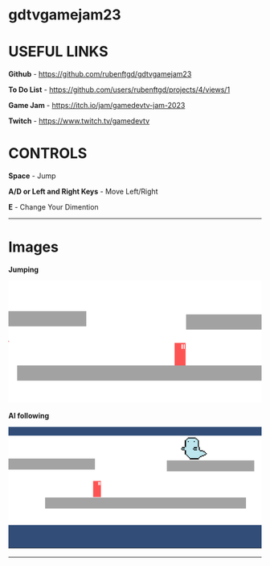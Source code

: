 # gdtvgamejam23

# USEFUL LINKS
**Github** - https://github.com/rubenftgd/gdtvgamejam23

**To Do List** - https://github.com/users/rubenftgd/projects/4/views/1

**Game Jam** - https://itch.io/jam/gamedevtv-jam-2023

**Twitch** - https://www.twitch.tv/gamedevtv

# CONTROLS
**Space** - Jump

**A/D or Left and Right Keys** - Move Left/Right

**E** - Change Your Dimention

---

**Images**
======

**Jumping** 

![plot](./img/gravity-effect.gif)

**AI following** 

![plot](./img/ai-following.gif)


---